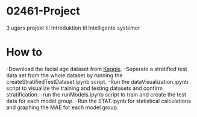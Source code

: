 # 02461-Project
3 ugers projekt til Introduktion til Intelligente systemer

# How to
-Download the facial age dataset from <a href="https://www.kaggle.com/datasets/frabbisw/facial-age"> Kaggle</a>.
-Seperate a stratified test data set from the whole dataset by running the createStratifiedTestDataset.ipynb script.
-Run the dataVisualization.ipynb script to visualize the training and testing datasets and confirm stratification.
-run the runModels.ipynb script to train and create the test data for each model group.
-Run the STAT.ipynb for statistical calculations and graphing the MAE for each model group.
